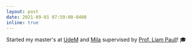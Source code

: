 ```yaml
---
layout: post
date: 2021-09-01 07:59:00-0400
inline: true
---
```


Started my master's at [UdeM][u] and [Mila][m] supervised by [Prof. Liam Paull][lp]! 🎓

<!-- [u] -->
[lp]: https://liampaull.ca/
[u]: https://diro.umontreal.ca/accueil/
[m]: https://mila.quebec/

<!-- Completed the [backwards-reachability][]{:target="_blank"} project at the [RVL Lab][]{:target="_blank"} supervised by [Prof. Florian Shkurti][]{:target="_blank"}.

[backwards-reachability]: https://rvl.cs.toronto.edu/backwards-reachability/
[RVL Lab]: https://rvl.cs.toronto.edu/
[Prof. Florian Shkurti]: http://www.cs.toronto.edu/~florian/ -->